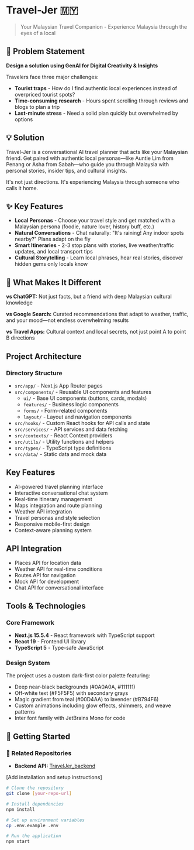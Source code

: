 # Travel-Jer 🇲🇾

> Your Malaysian Travel Companion - Experience Malaysia through the eyes of a local

## 🎯 Problem Statement

**Design a solution using GenAI for Digital Creativity & Insights**

Travelers face three major challenges:
- **Tourist traps** - How do I find authentic local experiences instead of overpriced tourist spots?
- **Time-consuming research** - Hours spent scrolling through reviews and blogs to plan a trip
- **Last-minute stress** - Need a solid plan quickly but overwhelmed by options

## 💡 Solution

Travel-Jer is a conversational AI travel planner that acts like your Malaysian friend. Get paired with authentic local personas—like Auntie Lim from Penang or Asha from Sabah—who guide you through Malaysia with personal stories, insider tips, and cultural insights.

It's not just directions. It's experiencing Malaysia through someone who calls it home.

## ✨ Key Features

- **Local Personas** - Choose your travel style and get matched with a Malaysian persona (foodie, nature lover, history buff, etc.)
- **Natural Conversations** - Chat naturally: "It's raining! Any indoor spots nearby?" Plans adapt on the fly
- **Smart Itineraries** - 2-3 stop plans with stories, live weather/traffic updates, and local transport tips
- **Cultural Storytelling** - Learn local phrases, hear real stories, discover hidden gems only locals know

## 🚀 What Makes It Different

**vs ChatGPT:** Not just facts, but a friend with deep Malaysian cultural knowledge

**vs Google Search:** Curated recommendations that adapt to weather, traffic, and your mood—not endless overwhelming results

**vs Travel Apps:** Cultural context and local secrets, not just point A to point B directions

## Project Architecture

### Directory Structure
- `src/app/` - Next.js App Router pages
- `src/components/` - Reusable UI components and features
  - `ui/` - Base UI components (buttons, cards, modals)
  - `features/` - Business logic components
  - `forms/` - Form-related components
  - `layout/` - Layout and navigation components
- `src/hooks/` - Custom React hooks for API calls and state
- `src/services/` - API services and data fetching
- `src/contexts/` - React Context providers
- `src/utils/` - Utility functions and helpers
- `src/types/` - TypeScript type definitions
- `src/data/` - Static data and mock data

## Key Features
- AI-powered travel planning interface
- Interactive conversational chat system
- Real-time itinerary management
- Maps integration and route planning
- Weather API integration
- Travel personas and style selection
- Responsive mobile-first design
- Context-aware planning system

## API Integration
- Places API for location data
- Weather API for real-time conditions
- Routes API for navigation
- Mock API for development
- Chat API for conversational interface

## Tools & Technologies

### Core Framework
- **Next.js 15.5.4** - React framework with TypeScript support
- **React 19** - Frontend UI library
- **TypeScript 5** - Type-safe JavaScript

### Design System
The project uses a custom dark-first color palette featuring:
- Deep near-black backgrounds (#0A0A0A, #111111)
- Off-white text (#F5F5F5) with secondary grays
- Magic gradient from teal (#00D4AA) to lavender (#B794F6)
- Custom animations including glow effects, shimmers, and weave patterns
- Inter font family with JetBrains Mono for code

## 🏃 Getting Started

### 🔗 Related Repositories
- **Backend API:** [TravelJer_backend](https://github.com/BiQiB7/TravelJer_backend)

[Add installation and setup instructions]
```bash
# Clone the repository
git clone [your-repo-url]

# Install dependencies
npm install

# Set up environment variables
cp .env.example .env

# Run the application
npm start
